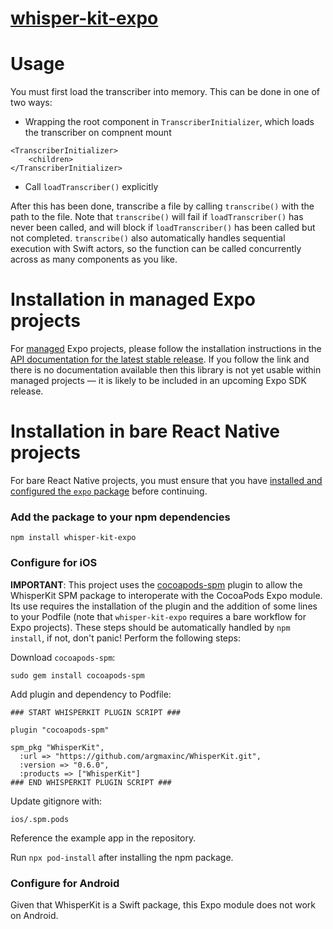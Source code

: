# [whisper-kit-expo](https://www.npmjs.com/package/whisper-kit-expo)

# Usage
You must first load the transcriber into memory. This can be done in one of two ways: 

- Wrapping the root component in `TranscriberInitializer`, which loads the transcriber on compnent mount
```
<TranscriberInitializer>
    <children>
</TranscriberInitializer>
```

- Call `loadTranscriber()` explicitly

After this has been done, transcribe a file by calling `transcribe()` with the path to the file. Note that `transcribe()` will fail
if `loadTranscriber()` has never been called, and will block if `loadTranscriber()` has been called but not completed.
`transcribe()` also automatically handles sequential execution with Swift actors, so the function can be called concurrently
across as many components as you like.

# Installation in managed Expo projects

For [managed](https://docs.expo.dev/archive/managed-vs-bare/) Expo projects, please follow the installation instructions in the [API documentation for the latest stable release](#api-documentation). If you follow the link and there is no documentation available then this library is not yet usable within managed projects &mdash; it is likely to be included in an upcoming Expo SDK release.

# Installation in bare React Native projects

For bare React Native projects, you must ensure that you have [installed and configured the `expo` package](https://docs.expo.dev/bare/installing-expo-modules/) before continuing.

### Add the package to your npm dependencies

```
npm install whisper-kit-expo
```

### Configure for iOS

__IMPORTANT__: This project uses the [cocoapods-spm](https://github.com/trinhngocthuyen/cocoapods-spm) plugin to allow the WhisperKit SPM package to interoperate with the CocoaPods Expo module. Its use requires the installation of the plugin and the addition of some lines to your Podfile (note that `whisper-kit-expo` requires a bare workflow for Expo projects). These steps should be automatically handled by `npm install`, if not, don't panic! Perform the following steps:

Download `cocoapods-spm`:
```{bash}
sudo gem install cocoapods-spm
```

Add plugin and dependency to Podfile:
```{ruby}
### START WHISPERKIT PLUGIN SCRIPT ###

plugin "cocoapods-spm"

spm_pkg "WhisperKit",
  :url => "https://github.com/argmaxinc/WhisperKit.git",
  :version => "0.6.0",
  :products => ["WhisperKit"]
### END WHISPERKIT PLUGIN SCRIPT ###
```

Update gitignore with:
```
ios/.spm.pods
```

Reference the example app in the repository.

Run `npx pod-install` after installing the npm package.


### Configure for Android

Given that WhisperKit is a Swift package, this Expo module does not work on Android.

